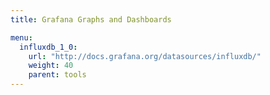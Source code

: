 ```yaml
---
title: Grafana Graphs and Dashboards

menu:
  influxdb_1_0:
    url: "http://docs.grafana.org/datasources/influxdb/"
    weight: 40
    parent: tools
---
```

